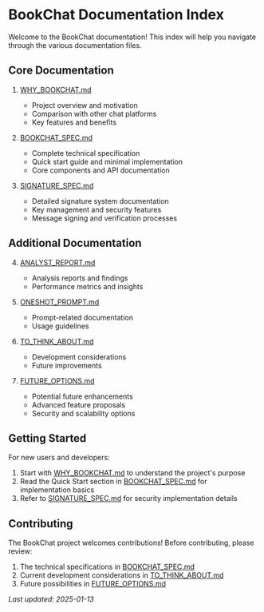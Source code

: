 # BookChat Documentation Index

Welcome to the BookChat documentation! This index will help you navigate through the various documentation files.

## Core Documentation

1. [WHY_BOOKCHAT.md](WHY_BOOKCHAT.md)
   - Project overview and motivation
   - Comparison with other chat platforms
   - Key features and benefits

2. [BOOKCHAT_SPEC.md](BOOKCHAT_SPEC.md)
   - Complete technical specification
   - Quick start guide and minimal implementation
   - Core components and API documentation

3. [SIGNATURE_SPEC.md](SIGNATURE_SPEC.md)
   - Detailed signature system documentation
   - Key management and security features
   - Message signing and verification processes

## Additional Documentation

4. [ANALYST_REPORT.md](ANALYST_REPORT.md)
   - Analysis reports and findings
   - Performance metrics and insights

5. [ONESHOT_PROMPT.md](ONESHOT_PROMPT.md)
   - Prompt-related documentation
   - Usage guidelines

6. [TO_THINK_ABOUT.md](TO_THINK_ABOUT.md)
   - Development considerations
   - Future improvements

7. [FUTURE_OPTIONS.md](FUTURE_OPTIONS.md)
   - Potential future enhancements
   - Advanced feature proposals
   - Security and scalability options

## Getting Started

For new users and developers:
1. Start with [WHY_BOOKCHAT.md](WHY_BOOKCHAT.md) to understand the project's purpose
2. Read the Quick Start section in [BOOKCHAT_SPEC.md](BOOKCHAT_SPEC.md) for implementation basics
3. Refer to [SIGNATURE_SPEC.md](SIGNATURE_SPEC.md) for security implementation details

## Contributing

The BookChat project welcomes contributions! Before contributing, please review:
1. The technical specifications in [BOOKCHAT_SPEC.md](BOOKCHAT_SPEC.md)
2. Current development considerations in [TO_THINK_ABOUT.md](TO_THINK_ABOUT.md)
3. Future possibilities in [FUTURE_OPTIONS.md](FUTURE_OPTIONS.md)

*Last updated: 2025-01-13*

